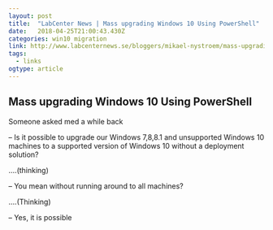 ```yaml
---
layout: post 
title:  "LabCenter News | Mass upgrading Windows 10 Using PowerShell" 
date:   2018-04-25T21:00:43.430Z 
categories: win10 migration
link: http://www.labcenternews.se/bloggers/mikael-nystroem/mass-upgrading-windows-10-using-powershell/ 
tags:
  - links
ogtype: article 
---
```


## Mass upgrading Windows 10 Using PowerShell
     
Someone asked med a while back

– Is it possible to upgrade our Windows 7,8,8.1 and unsupported Windows 10 machines to a supported version of Windows 10 without a deployment solution?

….(thinking)

– You mean without running around to all machines?

….(Thinking)

– Yes, it is possible

